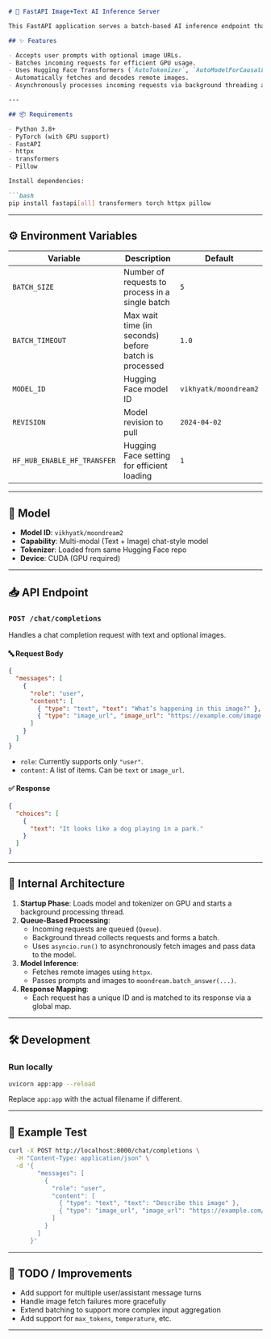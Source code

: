```markdown
# 🧠 FastAPI Image+Text AI Inference Server

This FastAPI application serves a batch-based AI inference endpoint that supports multi-modal inputs (text + images), using the [Moondream2 model](https://huggingface.co/vikhyatk/moondream2) from Hugging Face.

## ✨ Features

- Accepts user prompts with optional image URLs.
- Batches incoming requests for efficient GPU usage.
- Uses Hugging Face Transformers (`AutoTokenizer`, `AutoModelForCausalLM`).
- Automatically fetches and decodes remote images.
- Asynchronously processes incoming requests via background threading and asyncio.

---

## 📦 Requirements

- Python 3.8+
- PyTorch (with GPU support)
- FastAPI
- httpx
- transformers
- Pillow

Install dependencies:

```bash
pip install fastapi[all] transformers torch httpx pillow
```

---

## ⚙️ Environment Variables

| Variable            | Description                                     | Default              |
|---------------------|-------------------------------------------------|----------------------|
| `BATCH_SIZE`         | Number of requests to process in a single batch| `5`                  |
| `BATCH_TIMEOUT`      | Max wait time (in seconds) before batch is processed | `1.0`            |
| `MODEL_ID`           | Hugging Face model ID                         | `vikhyatk/moondream2`|
| `REVISION`           | Model revision to pull                         | `2024-04-02`         |
| `HF_HUB_ENABLE_HF_TRANSFER` | Hugging Face setting for efficient loading | `1`              |

---

## 🧠 Model

- **Model ID**: `vikhyatk/moondream2`
- **Capability**: Multi-modal (Text + Image) chat-style model
- **Tokenizer**: Loaded from same Hugging Face repo
- **Device**: CUDA (GPU required)

---

## 📥 API Endpoint

### `POST /chat/completions`

Handles a chat completion request with text and optional images.

#### 🔤 Request Body

```json
{
  "messages": [
    {
      "role": "user",
      "content": [
        { "type": "text", "text": "What’s happening in this image?" },
        { "type": "image_url", "image_url": "https://example.com/image.jpg" }
      ]
    }
  ]
}
```

- `role`: Currently supports only `"user"`.
- `content`: A list of items. Can be `text` or `image_url`.

#### ✅ Response

```json
{
  "choices": [
    {
      "text": "It looks like a dog playing in a park."
    }
  ]
}
```

---

## 🧵 Internal Architecture

1. **Startup Phase**: Loads model and tokenizer on GPU and starts a background processing thread.
2. **Queue-Based Processing**:
   - Incoming requests are queued (`Queue`).
   - Background thread collects requests and forms a batch.
   - Uses `asyncio.run()` to asynchronously fetch images and pass data to the model.
3. **Model Inference**:
   - Fetches remote images using `httpx`.
   - Passes prompts and images to `moondream.batch_answer(...)`.
4. **Response Mapping**:
   - Each request has a unique ID and is matched to its response via a global map.

---

## 🛠️ Development

### Run locally

```bash
uvicorn app:app --reload
```

Replace `app:app` with the actual filename if different.

---

## 🧪 Example Test

```bash
curl -X POST http://localhost:8000/chat/completions \
  -H "Content-Type: application/json" \
  -d '{
        "messages": [
          {
            "role": "user",
            "content": [
              { "type": "text", "text": "Describe this image" },
              { "type": "image_url", "image_url": "https://example.com/cat.jpg" }
            ]
          }
        ]
      }'
```

---

## 🧹 TODO / Improvements

- Add support for multiple user/assistant message turns
- Handle image fetch failures more gracefully
- Extend batching to support more complex input aggregation
- Add support for `max_tokens`, `temperature`, etc.

---
